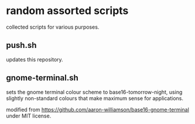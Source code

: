 #   random assorted scripts

collected scripts for various purposes.

##  push.sh

updates this repository.

##  gnome-terminal.sh

sets the gnome terminal colour scheme to base16-tomorrow-night, using slightly non-standard colours that make maximum sense for applications.

modified from https://github.com/aaron-williamson/base16-gnome-terminal under MIT license.
